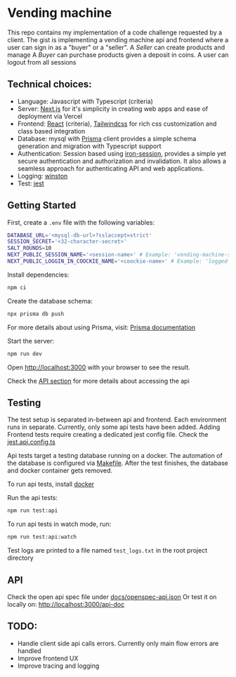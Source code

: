 # Vending machine

This repo contains my implementation of a code challenge requested by a client.
The gist is implementing a vending machine api and frontend where a user can sign in as a "buyer" or a "seller".
A _Seller_ can create products and manage
A _Buyer_ can purchase products given a deposit in coins.
A user can logout from all sessions

## Technical choices:

- Language: Javascript with Typescript (criteria)
- Server: [Next.js](https://nextjs.org/) for it's simplicity in creating web apps and ease of deployment via Vercel
- Frontend: [React](https://reactjs.org/) (criteria), [Tailwindcss](https://tailwindcss.com/) for rich css customization and class based integration
- Database: mysql with [Prisma](https://www.prisma.io/) client provides a simple schema generation and migration with Typescript support
- Authentication: Session based using [iron-session](https://github.com/vvo/iron-session), provides a simple yet secure authentication and authorization and invalidation. It also allows a seamless approach for authenticating API and web applications.
- Logging: [winston](https://github.com/winstonjs/winston)
- Test: [jest](https://jestjs.io/)

## Getting Started

First, create a `.env` file with the following variables:

```sh
DATABASE_URL='<mysql-db-url>?sslaccept=strict'
SESSION_SECRET='<32-character-secret>'
SALT_ROUNDS=10
NEXT_PUBLIC_SESSION_NAME='<session-name>' # Example: 'vending-machine-session'
NEXT_PUBLIC_LOGGIN_IN_COOCKIE_NAME='<coockie-name>' # Example: 'logged-id'

```

Install dependencies:

```bash
npm ci
```

Create the database schema:

```bash
npx prisma db push
```

For more details about using Prisma, visit: [Prisma documentation](https://www.prisma.io/docs)

Start the server:

```bash
npm run dev
```

Open [http://localhost:3000](http://localhost:3000) with your browser to see the result.

Check the [API section](#api) for more details about accessing the api

## Testing

The test setup is separated in-between api and frontend. Each environment runs in separate.
Currently, only some api tests have been added. Adding Frontend tests require creating a dedicated jest config file. Check the [jest.api.config.ts](./jest.api.config.ts)

Api tests target a testing database running on a docker. The automation of the database is configured via [Makefile](./Makefile). After the test finishes, the database and docker container gets removed.

To run api tests, install [docker](https://www.docker.com/)

Run the api tests:

```bash
npm run test:api
```

To run api tests in watch mode, run:

```bash
npm run test:api:watch
```

Test logs are printed to a file named `test_logs.txt` in the root project directory

## API

Check the open api spec file under [docs/openspec-api.json](./docs/openspec-api.json)
Or test it on locally on: [http://localhost:3000/api-doc](http://localhost:3000/api-doc)

## TODO:

- Handle client side api calls errors. Currently only main flow errors are handled
- Improve frontend UX
- Improve tracing and logging
